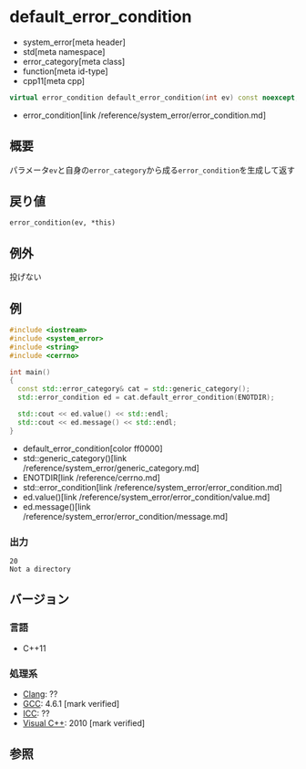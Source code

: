 # default_error_condition
* system_error[meta header]
* std[meta namespace]
* error_category[meta class]
* function[meta id-type]
* cpp11[meta cpp]

```cpp
virtual error_condition default_error_condition(int ev) const noexcept;
```
* error_condition[link /reference/system_error/error_condition.md]

## 概要
パラメータ`ev`と自身の`error_category`から成る`error_condition`を生成して返す


## 戻り値
`error_condition(ev, *this)`


## 例外
投げない


## 例
```cpp example
#include <iostream>
#include <system_error>
#include <string>
#include <cerrno>

int main()
{
  const std::error_category& cat = std::generic_category();
  std::error_condition ed = cat.default_error_condition(ENOTDIR);

  std::cout << ed.value() << std::endl;
  std::cout << ed.message() << std::endl;
}
```
* default_error_condition[color ff0000]
* std::generic_category()[link /reference/system_error/generic_category.md]
* ENOTDIR[link /reference/cerrno.md]
* std::error_condition[link /reference/system_error/error_condition.md]
* ed.value()[link /reference/system_error/error_condition/value.md]
* ed.message()[link /reference/system_error/error_condition/message.md]

### 出力
```
20
Not a directory
```

## バージョン
### 言語
- C++11

### 処理系
- [Clang](/implementation.md#clang): ??
- [GCC](/implementation.md#gcc): 4.6.1 [mark verified]
- [ICC](/implementation.md#icc): ??
- [Visual C++](/implementation.md#visual_cpp): 2010 [mark verified]


## 参照

